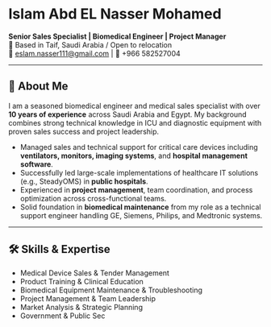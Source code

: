# Islam Abd EL Nasser Mohamed

**Senior Sales Specialist | Biomedical Engineer | Project Manager**  
📍 Based in Taif, Saudi Arabia / Open to relocation  
📧 eslam.nasser111@gmail.com | 📱 +966 582527004

---

## 👋 About Me

I am a seasoned biomedical engineer and medical sales specialist with over **10 years of experience** across Saudi Arabia and Egypt. My background combines strong technical knowledge in ICU and diagnostic equipment with proven sales success and project leadership.

- Managed sales and technical support for critical care devices including **ventilators, monitors, imaging systems**, and **hospital management software**.
- Successfully led large-scale implementations of healthcare IT solutions (e.g., SteadyOMS) in **public hospitals**.
- Experienced in **project management**, team coordination, and process optimization across cross-functional teams.
- Solid foundation in **biomedical maintenance** from my role as a technical support engineer handling GE, Siemens, Philips, and Medtronic systems.

---

## 🛠️ Skills & Expertise

- Medical Device Sales & Tender Management  
- Product Training & Clinical Education  
- Biomedical Equipment Maintenance & Troubleshooting  
- Project Management & Team Leadership  
- Market Analysis & Strategic Planning  
- Government & Public Sec
